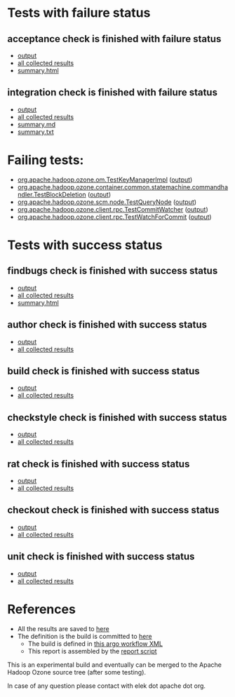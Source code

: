 # Tests with failure status

## acceptance check is finished with failure status

   * [output](https://raw.githubusercontent.com/elek/ozone-ci-q4/master/pr/pr-hdds-2181-sndvk/acceptance/output.log)
   * [all collected results](https://github.com/elek/ozone-ci-q4/tree/master/pr/pr-hdds-2181-sndvk/acceptance)
   * [summary.html](https://elek.github.io/ozone-ci-q4/pr/pr-hdds-2181-sndvk/acceptance/summary.html)


## integration check is finished with failure status

   * [output](https://raw.githubusercontent.com/elek/ozone-ci-q4/master/pr/pr-hdds-2181-sndvk/integration/output.log)
   * [all collected results](https://github.com/elek/ozone-ci-q4/tree/master/pr/pr-hdds-2181-sndvk/integration)
   * [summary.md](https://github.com/elek/ozone-ci-q4/tree/master/pr/pr-hdds-2181-sndvk/integration/summary.md)
   * [summary.txt](https://github.com/elek/ozone-ci-q4/tree/master/pr/pr-hdds-2181-sndvk/integration/summary.txt)

# Failing tests: 

 * [org.apache.hadoop.ozone.om.TestKeyManagerImpl](hadoop-ozone/integration-test/org.apache.hadoop.ozone.om.TestKeyManagerImpl.txt) ([output](hadoop-ozone/integration-test/org.apache.hadoop.ozone.om.TestKeyManagerImpl-output.txt))
 * [org.apache.hadoop.ozone.container.common.statemachine.commandhandler.TestBlockDeletion](hadoop-ozone/integration-test/org.apache.hadoop.ozone.container.common.statemachine.commandhandler.TestBlockDeletion.txt) ([output](hadoop-ozone/integration-test/org.apache.hadoop.ozone.container.common.statemachine.commandhandler.TestBlockDeletion-output.txt))
 * [org.apache.hadoop.ozone.scm.node.TestQueryNode](hadoop-ozone/integration-test/org.apache.hadoop.ozone.scm.node.TestQueryNode.txt) ([output](hadoop-ozone/integration-test/org.apache.hadoop.ozone.scm.node.TestQueryNode-output.txt))
 * [org.apache.hadoop.ozone.client.rpc.TestCommitWatcher](hadoop-ozone/integration-test/org.apache.hadoop.ozone.client.rpc.TestCommitWatcher.txt) ([output](hadoop-ozone/integration-test/org.apache.hadoop.ozone.client.rpc.TestCommitWatcher-output.txt))
 * [org.apache.hadoop.ozone.client.rpc.TestWatchForCommit](hadoop-ozone/integration-test/org.apache.hadoop.ozone.client.rpc.TestWatchForCommit.txt) ([output](hadoop-ozone/integration-test/org.apache.hadoop.ozone.client.rpc.TestWatchForCommit-output.txt))


# Tests with success status

## findbugs check is finished with success status

   * [output](https://raw.githubusercontent.com/elek/ozone-ci-q4/master/pr/pr-hdds-2181-sndvk/findbugs/output.log)
   * [all collected results](https://github.com/elek/ozone-ci-q4/tree/master/pr/pr-hdds-2181-sndvk/findbugs)
   * [summary.html](https://elek.github.io/ozone-ci-q4/pr/pr-hdds-2181-sndvk/findbugs/summary.html)


## author check is finished with success status

   * [output](https://raw.githubusercontent.com/elek/ozone-ci-q4/master/pr/pr-hdds-2181-sndvk/author/output.log)
   * [all collected results](https://github.com/elek/ozone-ci-q4/tree/master/pr/pr-hdds-2181-sndvk/author)


## build check is finished with success status

   * [output](https://raw.githubusercontent.com/elek/ozone-ci-q4/master/pr/pr-hdds-2181-sndvk/build/output.log)
   * [all collected results](https://github.com/elek/ozone-ci-q4/tree/master/pr/pr-hdds-2181-sndvk/build)


## checkstyle check is finished with success status

   * [output](https://raw.githubusercontent.com/elek/ozone-ci-q4/master/pr/pr-hdds-2181-sndvk/checkstyle/output.log)
   * [all collected results](https://github.com/elek/ozone-ci-q4/tree/master/pr/pr-hdds-2181-sndvk/checkstyle)


## rat check is finished with success status

   * [output](https://raw.githubusercontent.com/elek/ozone-ci-q4/master/pr/pr-hdds-2181-sndvk/rat/output.log)
   * [all collected results](https://github.com/elek/ozone-ci-q4/tree/master/pr/pr-hdds-2181-sndvk/rat)


## checkout check is finished with success status

   * [output](https://raw.githubusercontent.com/elek/ozone-ci-q4/master/pr/pr-hdds-2181-sndvk/checkout/output.log)
   * [all collected results](https://github.com/elek/ozone-ci-q4/tree/master/pr/pr-hdds-2181-sndvk/checkout)


## unit check is finished with success status

   * [output](https://raw.githubusercontent.com/elek/ozone-ci-q4/master/pr/pr-hdds-2181-sndvk/unit/output.log)
   * [all collected results](https://github.com/elek/ozone-ci-q4/tree/master/pr/pr-hdds-2181-sndvk/unit)




# References

 * All the results are saved to [here](https://github.com/elek/ozone-ci-q4/tree/master/pr/pr-hdds-2181-sndvk/)
 * The definition is the build is committed to [here](https://github.com/elek/argo-ozone)
    * The build is defined in [this argo workflow XML](https://github.com/elek/argo-ozone/blob/master/ozone-build.yaml)
    * This report is assembled by the [report script](https://github.com/elek/argo-ozone/blob/master/scripts/report.sh)

This is an experimental build and eventually can be merged to the Apache Hadoop Ozone source tree (after some testing).

In case of any question please contact with elek dot apache dot org.
